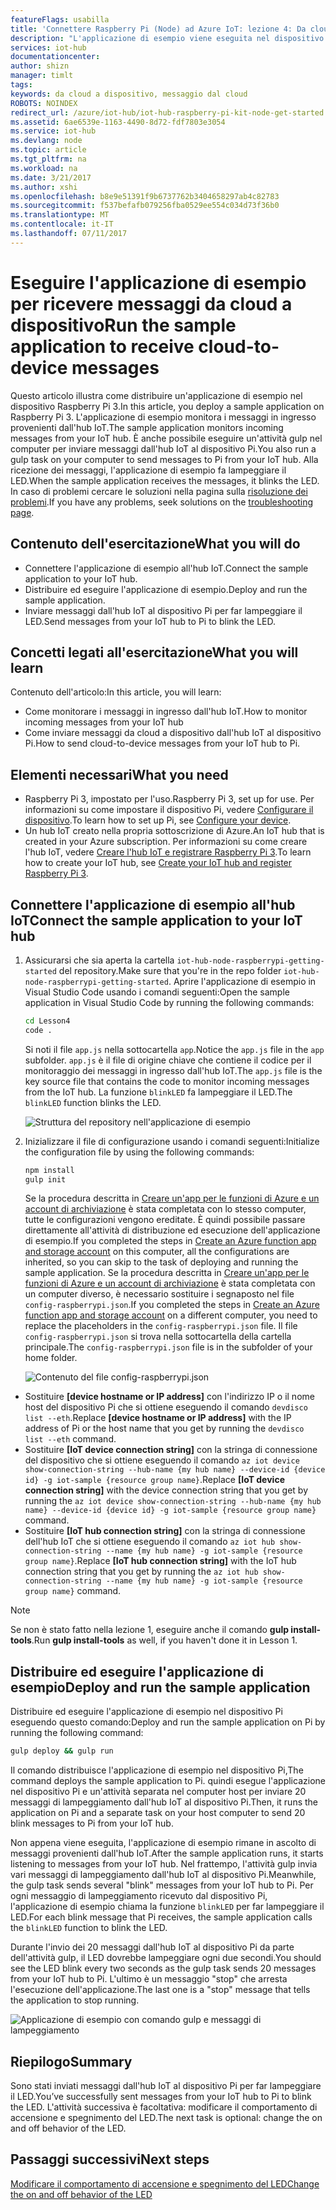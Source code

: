```yaml
---
featureFlags: usabilla
title: 'Connettere Raspberry Pi (Node) ad Azure IoT: lezione 4: Da cloud a dispositivo | Documentazione Microsoft'
description: "L'applicazione di esempio viene eseguita nel dispositivo Pi e monitora i messaggi in ingresso dall'hub IoT. Una nuova attività gulp invia messaggi al dispositivo Pi dall'hub IoT per far lampeggiare il LED."
services: iot-hub
documentationcenter: 
author: shizn
manager: timlt
tags: 
keywords: da cloud a dispositivo, messaggio dal cloud
ROBOTS: NOINDEX
redirect_url: /azure/iot-hub/iot-hub-raspberry-pi-kit-node-get-started
ms.assetid: 6ae6539e-1163-4490-8d72-fdf7803e3054
ms.service: iot-hub
ms.devlang: node
ms.topic: article
ms.tgt_pltfrm: na
ms.workload: na
ms.date: 3/21/2017
ms.author: xshi
ms.openlocfilehash: b8e9e51391f9b6737762b3404658297ab4c82783
ms.sourcegitcommit: f537befafb079256fba0529ee554c034d73f36b0
ms.translationtype: MT
ms.contentlocale: it-IT
ms.lasthandoff: 07/11/2017
---
```

# <a name="run-the-sample-application-to-receive-cloud-to-device-messages"></a><span data-ttu-id="b0e71-105">Eseguire l'applicazione di esempio per ricevere messaggi da cloud a dispositivo</span><span class="sxs-lookup"><span data-stu-id="b0e71-105">Run the sample application to receive cloud-to-device messages</span></span>
<span data-ttu-id="b0e71-106">Questo articolo illustra come distribuire un'applicazione di esempio nel dispositivo Raspberry Pi 3.</span><span class="sxs-lookup"><span data-stu-id="b0e71-106">In this article, you deploy a sample application on Raspberry Pi 3.</span></span> <span data-ttu-id="b0e71-107">L'applicazione di esempio monitora i messaggi in ingresso provenienti dall'hub IoT.</span><span class="sxs-lookup"><span data-stu-id="b0e71-107">The sample application monitors incoming messages from your IoT hub.</span></span> <span data-ttu-id="b0e71-108">È anche possibile eseguire un'attività gulp nel computer per inviare messaggi dall'hub IoT al dispositivo Pi.</span><span class="sxs-lookup"><span data-stu-id="b0e71-108">You also run a gulp task on your computer to send messages to Pi from your IoT hub.</span></span> <span data-ttu-id="b0e71-109">Alla ricezione dei messaggi, l'applicazione di esempio fa lampeggiare il LED.</span><span class="sxs-lookup"><span data-stu-id="b0e71-109">When the sample application receives the messages, it blinks the LED.</span></span> <span data-ttu-id="b0e71-110">In caso di problemi cercare le soluzioni nella pagina sulla [risoluzione dei problemi](iot-hub-raspberry-pi-kit-node-troubleshooting.md).</span><span class="sxs-lookup"><span data-stu-id="b0e71-110">If you have any problems, seek solutions on the [troubleshooting page](iot-hub-raspberry-pi-kit-node-troubleshooting.md).</span></span>

## <a name="what-you-will-do"></a><span data-ttu-id="b0e71-111">Contenuto dell'esercitazione</span><span class="sxs-lookup"><span data-stu-id="b0e71-111">What you will do</span></span>
* <span data-ttu-id="b0e71-112">Connettere l'applicazione di esempio all'hub IoT.</span><span class="sxs-lookup"><span data-stu-id="b0e71-112">Connect the sample application to your IoT hub.</span></span>
* <span data-ttu-id="b0e71-113">Distribuire ed eseguire l'applicazione di esempio.</span><span class="sxs-lookup"><span data-stu-id="b0e71-113">Deploy and run the sample application.</span></span>
* <span data-ttu-id="b0e71-114">Inviare messaggi dall'hub IoT al dispositivo Pi per far lampeggiare il LED.</span><span class="sxs-lookup"><span data-stu-id="b0e71-114">Send messages from your IoT hub to Pi to blink the LED.</span></span>

## <a name="what-you-will-learn"></a><span data-ttu-id="b0e71-115">Concetti legati all'esercitazione</span><span class="sxs-lookup"><span data-stu-id="b0e71-115">What you will learn</span></span>
<span data-ttu-id="b0e71-116">Contenuto dell'articolo:</span><span class="sxs-lookup"><span data-stu-id="b0e71-116">In this article, you will learn:</span></span>
* <span data-ttu-id="b0e71-117">Come monitorare i messaggi in ingresso dall'hub IoT.</span><span class="sxs-lookup"><span data-stu-id="b0e71-117">How to monitor incoming messages from your IoT hub</span></span>
* <span data-ttu-id="b0e71-118">Come inviare messaggi da cloud a dispositivo dall'hub IoT al dispositivo Pi.</span><span class="sxs-lookup"><span data-stu-id="b0e71-118">How to send cloud-to-device messages from your IoT hub to Pi.</span></span>

## <a name="what-you-need"></a><span data-ttu-id="b0e71-119">Elementi necessari</span><span class="sxs-lookup"><span data-stu-id="b0e71-119">What you need</span></span>
* <span data-ttu-id="b0e71-120">Raspberry Pi 3, impostato per l'uso.</span><span class="sxs-lookup"><span data-stu-id="b0e71-120">Raspberry Pi 3, set up for use.</span></span> <span data-ttu-id="b0e71-121">Per informazioni su come impostare il dispositivo Pi, vedere [Configurare il dispositivo](iot-hub-raspberry-pi-kit-node-lesson1-configure-your-device.md).</span><span class="sxs-lookup"><span data-stu-id="b0e71-121">To learn how to set up Pi, see [Configure your device](iot-hub-raspberry-pi-kit-node-lesson1-configure-your-device.md).</span></span>
* <span data-ttu-id="b0e71-122">Un hub IoT creato nella propria sottoscrizione di Azure.</span><span class="sxs-lookup"><span data-stu-id="b0e71-122">An IoT hub that is created in your Azure subscription.</span></span> <span data-ttu-id="b0e71-123">Per informazioni su come creare l'hub IoT, vedere [Creare l'hub IoT e registrare Raspberry Pi 3](iot-hub-raspberry-pi-kit-node-lesson2-prepare-azure-iot-hub.md).</span><span class="sxs-lookup"><span data-stu-id="b0e71-123">To learn how to create your IoT hub, see [Create your IoT hub and register Raspberry Pi 3](iot-hub-raspberry-pi-kit-node-lesson2-prepare-azure-iot-hub.md).</span></span>

## <a name="connect-the-sample-application-to-your-iot-hub"></a><span data-ttu-id="b0e71-124">Connettere l'applicazione di esempio all'hub IoT</span><span class="sxs-lookup"><span data-stu-id="b0e71-124">Connect the sample application to your IoT hub</span></span>
1. <span data-ttu-id="b0e71-125">Assicurarsi che sia aperta la cartella `iot-hub-node-raspberrypi-getting-started` del repository.</span><span class="sxs-lookup"><span data-stu-id="b0e71-125">Make sure that you're in the repo folder `iot-hub-node-raspberrypi-getting-started`.</span></span> <span data-ttu-id="b0e71-126">Aprire l'applicazione di esempio in Visual Studio Code usando i comandi seguenti:</span><span class="sxs-lookup"><span data-stu-id="b0e71-126">Open the sample application in Visual Studio Code by running the following commands:</span></span>
   
   ```bash
   cd Lesson4
   code .
   ```
   
   <span data-ttu-id="b0e71-127">Si noti il file `app.js` nella sottocartella `app`.</span><span class="sxs-lookup"><span data-stu-id="b0e71-127">Notice the `app.js` file in the `app` subfolder.</span></span> <span data-ttu-id="b0e71-128">`app.js` è il file di origine chiave che contiene il codice per il monitoraggio dei messaggi in ingresso dall'hub IoT.</span><span class="sxs-lookup"><span data-stu-id="b0e71-128">The `app.js` file is the key source file that contains the code to monitor incoming messages from the IoT hub.</span></span> <span data-ttu-id="b0e71-129">La funzione `blinkLED` fa lampeggiare il LED.</span><span class="sxs-lookup"><span data-stu-id="b0e71-129">The `blinkLED` function blinks the LED.</span></span>
   
   ![Struttura del repository nell'applicazione di esempio](media/iot-hub-raspberry-pi-lessons/lesson4/repo_structure.png)
2. <span data-ttu-id="b0e71-131">Inizializzare il file di configurazione usando i comandi seguenti:</span><span class="sxs-lookup"><span data-stu-id="b0e71-131">Initialize the configuration file by using the following commands:</span></span>
   
   ```bash
   npm install
   gulp init
   ```
   
   <span data-ttu-id="b0e71-132">Se la procedura descritta in [Creare un'app per le funzioni di Azure e un account di archiviazione](iot-hub-raspberry-pi-kit-node-lesson3-deploy-resource-manager-template.md) è stata completata con lo stesso computer, tutte le configurazioni vengono ereditate. È quindi possibile passare direttamente all'attività di distribuzione ed esecuzione dell'applicazione di esempio.</span><span class="sxs-lookup"><span data-stu-id="b0e71-132">If you completed the steps in [Create an Azure function app and storage account](iot-hub-raspberry-pi-kit-node-lesson3-deploy-resource-manager-template.md) on this computer, all the configurations are inherited, so you can skip to the task of deploying and running the sample application.</span></span> <span data-ttu-id="b0e71-133">Se la procedura descritta in [Creare un'app per le funzioni di Azure e un account di archiviazione](iot-hub-raspberry-pi-kit-node-lesson3-deploy-resource-manager-template.md) è stata completata con un computer diverso, è necessario sostituire i segnaposto nel file `config-raspberrypi.json`.</span><span class="sxs-lookup"><span data-stu-id="b0e71-133">If you completed the steps in [Create an Azure function app and storage account](iot-hub-raspberry-pi-kit-node-lesson3-deploy-resource-manager-template.md) on a different computer, you need to replace the placeholders in the `config-raspberrypi.json` file.</span></span> <span data-ttu-id="b0e71-134">Il file `config-raspberrypi.json` si trova nella sottocartella della cartella principale.</span><span class="sxs-lookup"><span data-stu-id="b0e71-134">The `config-raspberrypi.json` file is in the subfolder of your home folder.</span></span>
   
   ![Contenuto del file config-raspberrypi.json](media/iot-hub-raspberry-pi-lessons/lesson4/config_raspberrypi.png)

* <span data-ttu-id="b0e71-136">Sostituire **[device hostname or IP address]** con l'indirizzo IP o il nome host del dispositivo Pi che si ottiene eseguendo il comando `devdisco list --eth`.</span><span class="sxs-lookup"><span data-stu-id="b0e71-136">Replace **[device hostname or IP address]** with the IP address of Pi or the host name that you get by running the `devdisco list --eth` command.</span></span>
* <span data-ttu-id="b0e71-137">Sostituire **[IoT device connection string]** con la stringa di connessione del dispositivo che si ottiene eseguendo il comando `az iot device show-connection-string --hub-name {my hub name} --device-id {device id} -g iot-sample {resource group name}`.</span><span class="sxs-lookup"><span data-stu-id="b0e71-137">Replace **[IoT device connection string]** with the device connection string that you get by running the `az iot device show-connection-string --hub-name {my hub name} --device-id {device id} -g iot-sample {resource group name}` command.</span></span>
* <span data-ttu-id="b0e71-138">Sostituire **[IoT hub connection string]** con la stringa di connessione dell'hub IoT che si ottiene eseguendo il comando `az iot hub show-connection-string --name {my hub name} -g iot-sample {resource group name}`.</span><span class="sxs-lookup"><span data-stu-id="b0e71-138">Replace **[IoT hub connection string]** with the IoT hub connection string that you get by running the `az iot hub show-connection-string --name {my hub name} -g iot-sample {resource group name}` command.</span></span>

> [!NOTE]
> <span data-ttu-id="b0e71-139">Se non è stato fatto nella lezione 1, eseguire anche il comando **gulp install-tools**.</span><span class="sxs-lookup"><span data-stu-id="b0e71-139">Run **gulp install-tools** as well, if you haven't done it in Lesson 1.</span></span>

## <a name="deploy-and-run-the-sample-application"></a><span data-ttu-id="b0e71-140">Distribuire ed eseguire l'applicazione di esempio</span><span class="sxs-lookup"><span data-stu-id="b0e71-140">Deploy and run the sample application</span></span>
<span data-ttu-id="b0e71-141">Distribuire ed eseguire l'applicazione di esempio nel dispositivo Pi eseguendo questo comando:</span><span class="sxs-lookup"><span data-stu-id="b0e71-141">Deploy and run the sample application on Pi by running the following command:</span></span>

```bash
gulp deploy && gulp run
```

<span data-ttu-id="b0e71-142">Il comando distribuisce l'applicazione di esempio nel dispositivo Pi,</span><span class="sxs-lookup"><span data-stu-id="b0e71-142">The command deploys the sample application to Pi.</span></span> <span data-ttu-id="b0e71-143">quindi esegue l'applicazione nel dispositivo Pi e un'attività separata nel computer host per inviare 20 messaggi di lampeggiamento dall'hub IoT al dispositivo Pi.</span><span class="sxs-lookup"><span data-stu-id="b0e71-143">Then, it runs the application on Pi and a separate task on your host computer to send 20 blink messages to Pi from your IoT hub.</span></span>

<span data-ttu-id="b0e71-144">Non appena viene eseguita, l'applicazione di esempio rimane in ascolto di messaggi provenienti dall'hub IoT.</span><span class="sxs-lookup"><span data-stu-id="b0e71-144">After the sample application runs, it starts listening to messages from your IoT hub.</span></span> <span data-ttu-id="b0e71-145">Nel frattempo, l'attività gulp invia vari messaggi di lampeggiamento dall'hub IoT al dispositivo Pi.</span><span class="sxs-lookup"><span data-stu-id="b0e71-145">Meanwhile, the gulp task sends several "blink" messages from your IoT hub to Pi.</span></span> <span data-ttu-id="b0e71-146">Per ogni messaggio di lampeggiamento ricevuto dal dispositivo Pi, l'applicazione di esempio chiama la funzione `blinkLED` per far lampeggiare il LED.</span><span class="sxs-lookup"><span data-stu-id="b0e71-146">For each blink message that Pi receives, the sample application calls the `blinkLED` function to blink the LED.</span></span>

<span data-ttu-id="b0e71-147">Durante l'invio dei 20 messaggi dall'hub IoT al dispositivo Pi da parte dell'attività gulp, il LED dovrebbe lampeggiare ogni due secondi.</span><span class="sxs-lookup"><span data-stu-id="b0e71-147">You should see the LED blink every two seconds as the gulp task sends 20 messages from your IoT hub to Pi.</span></span> <span data-ttu-id="b0e71-148">L'ultimo è un messaggio "stop" che arresta l'esecuzione dell'applicazione.</span><span class="sxs-lookup"><span data-stu-id="b0e71-148">The last one is a "stop" message that tells the application to stop running.</span></span>

![Applicazione di esempio con comando gulp e messaggi di lampeggiamento](media/iot-hub-raspberry-pi-lessons/lesson4/gulp_blink.png)

## <a name="summary"></a><span data-ttu-id="b0e71-150">Riepilogo</span><span class="sxs-lookup"><span data-stu-id="b0e71-150">Summary</span></span>
<span data-ttu-id="b0e71-151">Sono stati inviati messaggi dall'hub IoT al dispositivo Pi per far lampeggiare il LED.</span><span class="sxs-lookup"><span data-stu-id="b0e71-151">You’ve successfully sent messages from your IoT hub to Pi to blink the LED.</span></span> <span data-ttu-id="b0e71-152">L'attività successiva è facoltativa: modificare il comportamento di accensione e spegnimento del LED.</span><span class="sxs-lookup"><span data-stu-id="b0e71-152">The next task is optional: change the on and off behavior of the LED.</span></span>

## <a name="next-steps"></a><span data-ttu-id="b0e71-153">Passaggi successivi</span><span class="sxs-lookup"><span data-stu-id="b0e71-153">Next steps</span></span>
[<span data-ttu-id="b0e71-154">Modificare il comportamento di accensione e spegnimento del LED</span><span class="sxs-lookup"><span data-stu-id="b0e71-154">Change the on and off behavior of the LED</span></span>](iot-hub-raspberry-pi-kit-node-lesson4-change-led-behavior.md)

